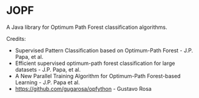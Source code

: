 # JOPF
A Java library for Optimum Path Forest classification algorithms.

Credits:
 - Supervised Pattern Classification based on Optimum-Path Forest - J.P. Papa, et al.
 - Efficient supervised optimum-path forest classification for large datasets - J.P. Papa, et al.
 - A New Parallel Training Algorithm for Optimum-Path Forest-based Learning - J.P. Papa et al.
 - https://github.com/gugarosa/opfython - Gustavo Rosa
